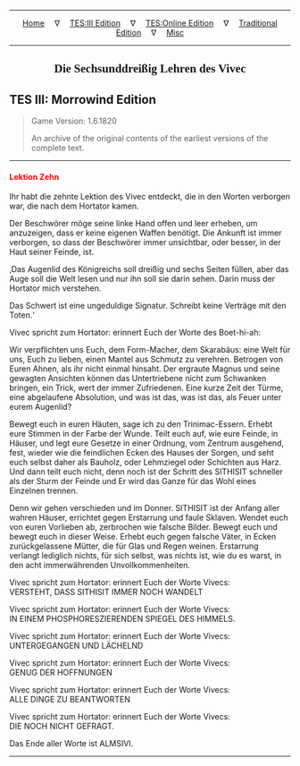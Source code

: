 
---

<!-- Jekyll Page Links -->

<center>
<a href="../../../../index.html">Home</a>
&emsp;&nabla;&emsp;
<a href="../../../index-tes3.html">TES:III Edition</a>
&emsp;&nabla;&emsp;
<a href="../../../index-teso.html">TES:Online Edition</a>
&emsp;&nabla;&emsp;
<a href="../../../index-traditional.html">Traditional Edition</a>
&emsp;&nabla;&emsp;
<a href="../../../index-misc.html">Misc</a>
</center>

<!-- Markdown Body Below: -->

---

<center>
<h2><span style="font-family:Georgia">Die Sechsunddreißig Lehren des Vivec</span></h2>
</center>

## TES III: Morrowind Edition

> Game Version: 1.6.1820
>
> An archive of the original contents of the earliest versions of the complete text.

---

#### <span style="color:red">Lektion Zehn</span>

Ihr habt die zehnte Lektion des Vivec entdeckt, die in den Worten verborgen war, die nach dem Hortator kamen.

Der Beschwörer möge seine linke Hand offen und leer erheben, um anzuzeigen, dass er keine eigenen Waffen benötigt. Die Ankunft ist immer verborgen, so dass der Beschwörer immer unsichtbar, oder besser, in der Haut seiner Feinde, ist.

‚Das Augenlid des Königreichs soll dreißig und sechs Seiten füllen, aber das Auge soll die Welt lesen und nur ihn soll sie darin sehen. Darin muss der Hortator mich verstehen.

Das Schwert ist eine ungeduldige Signatur. Schreibt keine Verträge mit den Toten.‘

Vivec spricht zum Hortator: erinnert Euch der Worte des Boet-hi-ah:

Wir verpflichten uns Euch, dem Form-Macher, dem Skarabäus: eine Welt für uns, Euch zu lieben, einen Mantel aus Schmutz zu verehren. Betrogen von Euren Ahnen, als ihr nicht einmal hinsaht. Der ergraute Magnus und seine gewagten Ansichten können das Untertriebene nicht zum Schwanken bringen, ein Trick, wert der immer Zufriedenen. Eine kurze Zeit der Türme, eine abgelaufene Absolution, und was ist das, was ist das, als Feuer unter eurem Augenlid?

Bewegt euch in euren Häuten, sage ich zu den Trinimac-Essern. Erhebt eure Stimmen in der Farbe der Wunde. Teilt euch auf, wie eure Feinde, in Häuser, und legt eure Gesetze in einer Ordnung, vom Zentrum ausgehend, fest, wieder wie die feindlichen Ecken des Hauses der Sorgen, und seht euch selbst daher als Bauholz, oder Lehmziegel oder Schichten aus Harz. Und dann teilt euch nicht, denn noch ist der Schritt des SITHISIT schneller als der Sturm der Feinde und Er wird das Ganze für das Wohl eines Einzelnen trennen.

Denn wir gehen verschieden und im Donner. SITHISIT ist der Anfang aller wahren Häuser, errichtet gegen Erstarrung und faule Sklaven. Wendet euch von euren Vorlieben ab, zerbrochen wie falsche Bilder. Bewegt euch und bewegt euch in dieser Weise. Erhebt euch gegen falsche Väter, in Ecken zurückgelassene Mütter, die für Glas und Regen weinen. Erstarrung verlangt lediglich nichts, für sich selbst, was nichts ist, wie du es warst, in den acht immerwährenden Unvollkommenheiten.

Vivec spricht zum Hortator: erinnert Euch der Worte Vivecs:\
VERSTEHT, DASS SITHISIT IMMER NOCH WANDELT

Vivec spricht zum Hortator: erinnert Euch der Worte Vivecs:\
IN EINEM PHOSPHORESZIERENDEN SPIEGEL DES HIMMELS.

Vivec spricht zum Hortator: erinnert Euch der Worte Vivecs:\
UNTERGEGANGEN UND LÄCHELND

Vivec spricht zum Hortator: erinnert Euch der Worte Vivecs:\
GENUG DER HOFFNUNGEN

Vivec spricht zum Hortator: erinnert Euch der Worte Vivecs:\
ALLE DINGE ZU BEANTWORTEN

Vivec spricht zum Hortator: erinnert Euch der Worte Vivecs:\
DIE NOCH NICHT GEFRAGT.

Das Ende aller Worte ist ALMSIVI.

---

